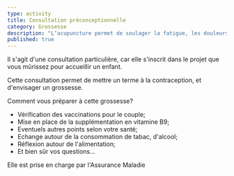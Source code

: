 ```yaml
---
type: activity
title: Consultation préconceptionnelle
category: Grossesse
description: "L‘acupuncture permet de soulager la fatigue, les douleurs, les troubles digestifs les troubles circulatoires et l'insomnie au cours de la grossesse."
published: true
---
```



Il s'agit d'une consultation particulière, car elle s'inscrit dans le projet que vous mûrissez pour accueillir un enfant. 

Cette consultation permet de mettre un terme à la contraception, et d'envisager un grossesse. 

Comment vous préparer à cette grossesse?
- Vérification des vaccinations pour le couple;
- Mise en place de la supplémentation en vitamine B9;
- Eventuels autres points selon votre santé;
- Echange autour de la consommation de tabac, d'alcool;
- Réflexion autour de l'alimentation;
- Et bien sûr vos questions...

Elle est prise en charge par l'Assurance Maladie


